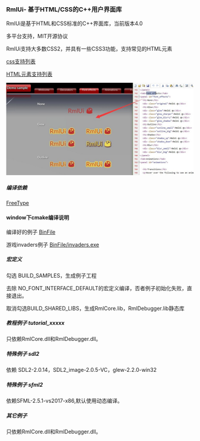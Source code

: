 ### RmlUi- 基于HTML/CSS的C++用户界面库

RmlUi是基于HTML和CSS标准的C++界面库，当前版本4.0

多平台支持，MIT开源协议

RmlUi支持大多数CSS2，并具有一些CSS3功能，支持常见的HTML元素

[css支持列表](https://mikke89.github.io/RmlUiDoc/pages/rcss/property_index.html)

[HTML元素支持列表](https://mikke89.github.io/RmlUiDoc/pages/rml/element_index.html)

![BinFile/DemoSample.jpg](BinFile/DemoSample.jpg)

##### 编译依赖

[FreeType](https://www.freetype.org/)



#### window下cmake编译说明

编译好的例子 [BinFile](./BinFile)

游戏invaders例子 [BinFile/invaders.exe](./BinFile/invaders.exe)

##### 宏定义

勾选 BUILD_SAMPLES，生成例子工程

去除 NO_FONT_INTERFACE_DEFAULT的宏定义编译，否者例子初始化失败，直接退出。

取消勾选BUILD_SHARED_LIBS，生成RmlCore.lib，RmlDebugger.lib静态库


##### 教程例子 tutorial_xxxxx

只依赖RmlCore.dll和RmlDebugger.dll。


##### 特殊例子 sdl2 

依赖 SDL2-2.0.14，SDL2_image-2.0.5-VC，glew-2.2.0-win32

##### 特殊例子 sfml2  

依赖SFML-2.5.1-vs2017-x86,默认使用动态编译。

##### 其它例子

只依赖RmlCore.dll和RmlDebugger.dll。